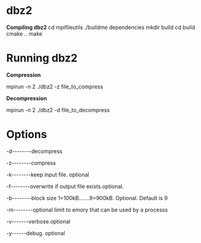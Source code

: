 # dbz2
**Compiling dbz2**
cd mpifileutils
./buildme dependencies
mkdir build
cd build
cmake ..
make

# Running dbz2
**Compression**

mpirun -n 2 ./dbz2 -z<options> file_to_compress

**Decompression**

mpirun -n 2 ./dbz2 -d<options> file_to_decompress

# Options
-d--------decompress

-z--------compress

-k--------keep input file. optional

-f--------overwrite if output file exists.optional.

-b--------block size 1=100kB.......9=900kB. Optional. Default is 9

-m--------optional limit to emory that can be used by a processs

-v-------verbose.optional

-y------debug. optional
